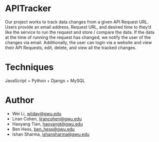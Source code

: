 # APITracker
Our project works to track data changes from a given API Request URL. Users provide an email address, Request URL, and desired time to they’d like the service to run the request and store / compare the data. If the data at the time of running the request has changed, we notify the user of the changes via email. Additionally, the user can login via a website and view their API Requests, edit, delete, and view all the tracked changes. 

# Techniques
JavaScript + Python + Django + MySQL

# Author
- Wei Li, wliday@gwu.edu
- Liran Cohen, lirancohen@gwu.edu
- Haoyang Tian, haoyangt@gwu.edu
- Ben Hess, ben_hess@gwu.edu
- Ishan Sharma, ishansharma@gwu.edu

